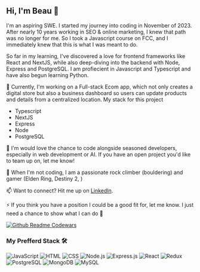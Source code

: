 ## Hi, I'm Beau 👋


I'm an aspiring SWE. I started my journey into coding in November of 2023. After nearly 10 years working in SEO & online marketing, I knew that path was no longer for me. 
So I took a Javascript course on FCC, and I immediately knew that this is what I was meant to do. 

So far in my learning, I've discovered a love for frontend frameworks like React and NextJS, while also deep-diving into the backend with Node, Express and PostgreSQL. I am profiecient in Javascript
and Typescript and have also begun learning Python.

:brain: Currently, I'm working on a Full-stack Ecom app, which not only creates a digital store but also a business dashboard so users can update products and details from a centralized location.
My stack for this project
+ Typescript
+ NextJS
+ Express
+ Node
+ PostgreSQL

🤝 I'm would love the chance to code alongside seasoned developers, especially in web development or AI. If you have an open project you'd like to team up on, let me know!

💬 When I'm not coding, I am a passionate rock climber (bouldering) and gamer (Elden Ring, Destiny 2,  )

📫 Want to connect? Hit me up on [LinkedIn](https://www.linkedin.com/in/beau-elliott/).

⚡ If you think you have a position I could be a good fit for, let me know. I just need a chance to show what I can do 🚀


[![Github Readme Codewars](https://codewars-stats-ignacio-cuadra.vercel.app/?username=BeauEM&theme=dark)](https://github.com/BeauEM/github-readme-codewars)



### My Prefferd Stack 🛠️

![JavaScript](https://img.shields.io/badge/-JavaScript-yellow?style=flat-square&logo=javascript)
![HTML](https://img.shields.io/badge/-HTML-orange?style=flat-square&logo=html5)
![CSS](https://img.shields.io/badge/-CSS-blue?style=flat-square&logo=css3)
![Node.js](https://img.shields.io/badge/-Node.js-339933?style=flat-square&logo=node.js&logoColor=white)
![Express.js](https://img.shields.io/badge/-Express.js-000000?style=flat-square&logo=express&logoColor=white)
![React](https://img.shields.io/badge/-React-61DAFB?style=flat-square&logo=react&logoColor=white)
![Redux](https://img.shields.io/badge/-Redux-764ABC?style=flat-square&logo=redux&logoColor=white)
![PostgreSQL](https://img.shields.io/badge/PostgreSQL-%23336791?style=flat-square&logo=postgresql&logoColor=white)
![MongoDB](https://img.shields.io/badge/-MongoDB-47A248?style=flat-square&logo=mongodb&logoColor=white)
![MySQL](https://img.shields.io/badge/-MySQL-4479A1?style=flat-square&logo=mysql&logoColor=white)


